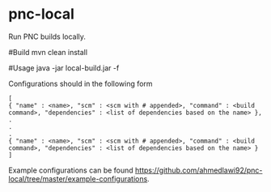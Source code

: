 # pnc-local
Run PNC builds locally.

#Build
mvn clean install

#Usage
java -jar local-build.jar -f <path-to-configuration>

Configurations should in the following form
```
[
{ "name" : <name>, "scm" : <scm with # appended>, "command" : <build command>, "dependencies" : <list of dependencies based on the name> },
.
.
.
{ "name" : <name>, "scm" : <scm with # appended>, "command" : <build command>, "dependencies" : <list of dependencies based on the name> }
]
```
 
Example configurations can be found https://github.com/ahmedlawi92/pnc-local/tree/master/example-configurations.
